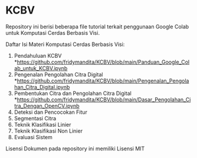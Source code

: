 # KCBV

Repository ini berisi beberapa file tutorial terkait penggunaan Google Colab untuk Komputasi Cerdas Berbasis Visi.

Daftar Isi Materi Komputasi Cerdas Berbasis Visi:

1. Pendahuluan KCBV  
   *https://github.com/fridymandita/KCBV/blob/main/Panduan_Google_Colab_untuk_KCBV.ipynb
2. Pengenalan Pengolahan Citra Digital 
   *https://github.com/fridymandita/KCBV/blob/main/Pengenalan_Pengolahan_Citra_Digital.ipynb
3. Pembentukan Citra dan Pengolahan Citra Digital 
   *https://github.com/fridymandita/KCBV/blob/main/Dasar_Pengolahan_Citra_Dengan_OpenCV.ipynb
4. Deteksi dan Pencocokan Fitur
5. Segmentasi Citra
6. Teknik Klasifikasi Linier
7. Teknik Klasifikasi Non Linier
8. Evaluasi Sistem 

Lisensi
Dokumen pada repository ini memiliki Lisensi MIT
